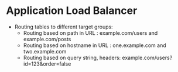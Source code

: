 # Application Load Balancer

- Routing tables to different target groups:
	- Routing based on path in URL : example.com/users and example.com/posts
	- Routing based on hostname in URL : one.example.com and two.example.com
	- Routing based on query string, headers: example.com/users?id=123&order=false